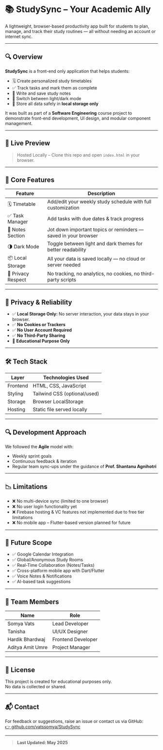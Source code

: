 # 📚 StudySync – Your Academic Ally

A lightweight, browser-based productivity app built for students to plan, manage, and track their study routines — all without needing an account or internet sync.

---

## 🔍 Overview

**StudySync** is a front-end only application that helps students:
- 🗓️ Create personalized study timetables
- ✅ Track tasks and mark them as complete
- 📝 Write and save study notes
- 🌙 Switch between light/dark mode
- 🔐 Store all data safely in **local storage only**

It was built as part of a **Software Engineering** course project to demonstrate front-end development, UI design, and modular component management.

---

## 🚀 Live Preview
> Hosted Locally – Clone this repo and open `index.html` in your browser.

---

## 🧠 Core Features

| Feature             | Description                                                                 |
|---------------------|-----------------------------------------------------------------------------|
| 🗓️ Timetable        | Add/edit your weekly study schedule with full customization                 |
| ✅ Task Manager      | Add tasks with due dates & track progress                                   |
| 📝 Notes Section     | Jot down important topics or reminders — saved in your browser              |
| 🌗 Dark Mode         | Toggle between light and dark themes for better readability                 |
| 📦 Local Storage     | All your data is saved locally — no cloud or server needed                  |
| 🔐 Privacy Respect   | No tracking, no analytics, no cookies, no third-party scripts               |

---

## 🔐 Privacy & Reliability

- ✅ **Local Storage Only:** No server interaction, your data stays in your browser.
- ✅ **No Cookies or Trackers**
- ✅ **No User Account Required**
- ✅ **No Third-Party Sharing**
- 🔐 **Educational Purpose Only**

---

## 🛠️ Tech Stack

| Layer      | Technologies Used             |
|------------|-------------------------------|
| Frontend   | HTML, CSS, JavaScript         |
| Styling    | Tailwind CSS (optional/used)  |
| Storage    | Browser LocalStorage          |
| Hosting    | Static file served locally    |

---

## 🔍 Development Approach

We followed the **Agile** model with:
- Weekly sprint goals
- Continuous feedback & iteration
- Regular team sync-ups under the guidance of **Prof. Shantanu Agnihotri**

---

## 📉 Limitations

- ❌ No multi-device sync (limited to one browser)
- ❌ No user login functionality yet
- ❌ Firebase hosting & VC features not implemented due to free tier limitations
- ❌ No mobile app – Flutter-based version planned for future

---

## 🔮 Future Scope

- ✅ Google Calendar Integration  
- ✅ Global/Anonymous Study Rooms  
- ✅ Real-Time Collaboration (Notes/Tasks)  
- ✅ Cross-platform mobile app with Dart/Flutter  
- ✅ Voice Notes & Notifications  
- ✅ AI-based task suggestions

---

## 👥 Team Members

| Name               | Role                   |
|--------------------|------------------------|
| Somya Vats         | Lead Developer         |
| Tanisha            | UI/UX Designer         |
| Hardik Bhardwaj    | Frontend Developer     |
| Aditya Amit Umre   | Project Manager        |

---

## 📄 License

This project is created for educational purposes only.  
No data is collected or shared.

---

## 📬 Contact

For feedback or suggestions, raise an issue or contact us via GitHub:  
[👉 github.com/vatssomya/StudySync](https://github.com/vatssomya/StudySync)

---

> **Last Updated: May 2025**
